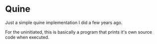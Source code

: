 # Quine
Just a simple quine implementation I did a few years ago. 

For the uninitiated, this is basically a program that prints it's own source code when executed.
